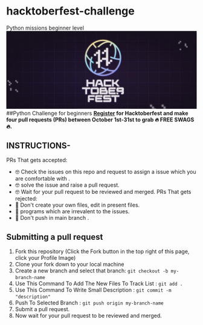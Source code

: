 # hacktoberfest-challenge
Python missions beginner level 
![HacktoberFest 2021](https://github.com/Divya2k05/hacktoberfest-challenge/blob/main/logo/logo.png)
##Python Challenge for beginners 
 **[Register](https://hacktoberfest.digitalocean.com) for Hacktoberfest and make four pull requests (PRs) between October 1st-31st to grab 🔥 FREE SWAGS 🔥.**
 ## INSTRUCTIONS-
 
 PRs That gets accepted:
 - 🤓 Check the issues on this repo and request to assign a issue which you are comfortable with .
 - 🤓 solve the issue and raise a pull request.
 - 🤓 Wait for your pull request to be reviewed and merged.
 PRs That gets rejected:
 - 🥺 Don't create your own files, edit in present files.
 - 🥺 programs which are irrevalent to the issues.
 - 🥺 Don't push in main branch .

 ## Submitting a pull request

1. Fork this repository (Click the Fork button in the top right of this page, click your Profile Image)
2. Clone your fork down to your local machine
3. Create a new branch and select that branch: `git checkout -b my-branch-name`
4. Use This Command To Add The New Files To Track List : `git add .`
5. Use This Command To Write Small Description : `git commit -m "description"`
6. Push To Selected Branch : `git push origin my-branch-name`
7. Submit a pull request.
8. Now wait for your pull request to be reviewed and merged.

  